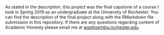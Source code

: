 As stated in the description, this project was the final capstone of a course I took in Spring 2019 as an undergraduate at the University of Rochester. You can find the description of the final project along with the RMarkdown file submission in this repository. If there are any questions regarding content of Academic Honesty please email me at wsehnert@u.rochester.edu.
